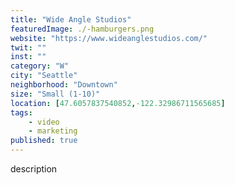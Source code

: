 ```yaml
---
title: "Wide Angle Studios"
featuredImage: ./-hamburgers.png
website: "https://www.wideanglestudios.com/"
twit: ""
inst: ""
category: "W"
city: "Seattle"
neighborhood: "Downtown"
size: "Small (1-10)"
location: [47.6057837540852,-122.32986711565685]
tags:
    - video
    - marketing
published: true
---
```


description
